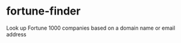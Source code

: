 fortune-finder
==============

Look up Fortune 1000 companies based on a domain name or email address